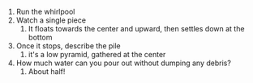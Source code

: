 1. Run the whirlpool
2. Watch a single piece
	1. It floats towards the center and upward, then settles down at the bottom
3. Once it stops, describe the pile
	1. it's a low pyramid, gathered at the center
4. How much water can you pour out without dumping any debris?
	1. About half!